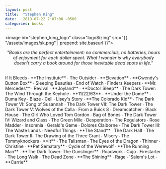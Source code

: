 ```yaml
---
layout: post
title:  "Stephen King"
date:   2019-07-22 7:07:00 -0500
categories: books
---
```


<image id="stephen_king_logo" class="logoSizing" src="{{ "/assets/images/sk.png" | prepend: site.baseurl }}"></image>
<br>
<p style="text-align: center; font-style: italic">"Books are the perfect entertainment: no commercials, no batteries, hours of enjoyment for each dollar spent. What I wonder is why everybody doesn't carry a book around for those inevitable dead spots in life."</p>
<br>
If It Bleeds ∙ 
<span class="sk_color">**The Institute**</span> ∙ 
The Outsider ∙ 
<span class="sk_color">**Elevation**</span> ∙ 
<span class="sk_color">**Gwendy's Button Box**</span> ∙ 
Sleeping Beauties ∙ 
End of Watch ∙ 
Finders Keepers ∙ 
<span class="sk_color">**Mr. Mercedes**</span> ∙ 
Revival ∙ 
<span class="sk_color">**Joyland**</span> ∙ 
<span class="sk_color">**Doctor Sleep**</span> ∙ 
The Dark Tower: The Wind Through the Keyhole ∙ 
<span class="sk_color">**11/22/63**</span> ∙ 
<span class="sk_color">**Under the Dome**</span> ∙ 
Duma Key ∙ 
Blaze ∙ 
Cell ∙ 
Lisey's Story ∙ 
<span class="sk_color">**The Colorado Kid**</span> ∙ 
The Dark Tower VI: Song of Susannah ∙ 
The Dark Tower VII: The Dark Tower ∙ 
The Dark Tower V: Wolves of the Calla ∙ 
From a Buick 8 ∙ 
Dreamcatcher ∙ 
Black House ∙ 
The Girl Who Loved Tom Gordon ∙ 
Bag of Bones ∙ 
The Dark Tower IV: Wizard and Glass ∙ 
The Green Mile ∙ 
Desperation ∙ 
The Regulators ∙ 
Rose Madder ∙ 
Insomnia ∙ 
Gerald's Game ∙ 
Dolores Claiborne ∙ 
The Dark Tower III: The Waste Lands ∙ 
Needful Things ∙ 
<span class="sk_color">**The Stand**</span> ∙ 
The Dark Half ∙ 
The Dark Tower II: The Drawing of the Three Grant ∙ 
Misery ∙ 
The Tommyknockers ∙ 
<span class="sk_color">**It**</span> ∙ 
The Talisman ∙ 
The Eyes of the Dragon ∙ 
Thinner ∙ 
Christine ∙ 
<span class="sk_color">**Pet Sematary**</span> ∙ 
Cycle of the Werewolf ∙ 
<span class="sk_color">**The Running Man**</span> ∙ 
<span class="sk_color">**The Dark Tower: The Gunslinger**</span> ∙ 
Roadwork ∙ 
Cujo ∙ 
Firestarter ∙ 
The Long Walk ∙ 
The Dead Zone ∙ 
<span class="sk_color">**The Shining**</span> ∙ 
Rage ∙ 
'Salem's Lot ∙ 
<span class="sk_color">**Carrie**</span>